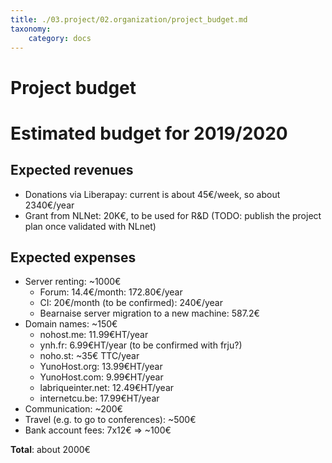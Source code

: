 ```yaml
---
title: ./03.project/02.organization/project_budget.md
taxonomy:
    category: docs
---
```

# Project budget

# Estimated budget for 2019/2020

## Expected revenues

* Donations via Liberapay: current is about 45€/week, so about 2340€/year
* Grant from NLNet: 20K€, to be used for R&D (TODO: publish the project plan once validated with NLnet)

## Expected expenses

* Server renting: ~1000€
   * Forum: 14.4€/month: 172.80€/year
   * CI: 20€/month (to be confirmed): 240€/year
   * Bearnaise server migration to a new machine: 587.2€
* Domain names: ~150€
   * nohost.me: 11.99€HT/year
   * ynh.fr: 6.99€HT/year (to be confirmed with frju?)
   * noho.st: ~35€ TTC/year
   * YunoHost.org: 13.99€HT/year
   * YunoHost.com: 9.99€HT/year
   * labriqueinter.net: 12.49€HT/year
   * internetcu.be: 17.99€HT/year
* Communication: ~200€
* Travel (e.g. to go to conferences): ~500€
* Bank account fees: 7x12€ => ~100€

**Total**: about 2000€
